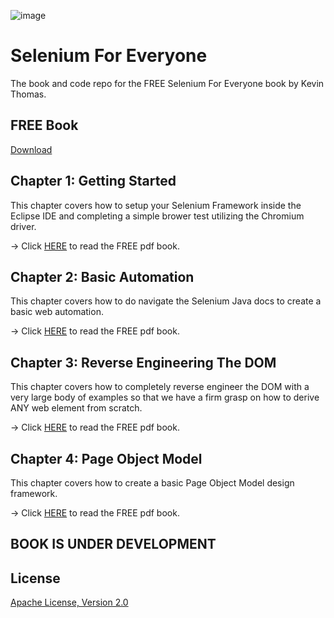 ![image](https://user-images.githubusercontent.com/7095767/134491646-95830793-450b-42b2-87dc-9771e483679b.png)

# Selenium For Everyone
The book and code repo for the FREE Selenium For Everyone book by Kevin Thomas.

## FREE Book
[Download](https://github.com/mytechnotalent/Selenium-For-Everyone/blob/main/Selenium_For_Everyone_4r1.pdf)

## Chapter 1: Getting Started
This chapter covers how to setup your Selenium Framework inside the Eclipse IDE and completing a simple brower test utilizing the Chromium driver.

-> Click [HERE](https://github.com/mytechnotalent/Selenium-For-Everyone/blob/main/Selenium_For_Everyone_4r1.pdf) to read the FREE pdf book.

## Chapter 2: Basic Automation
This chapter covers how to do navigate the Selenium Java docs to create a basic web automation.

-> Click [HERE](https://github.com/mytechnotalent/Selenium-For-Everyone/blob/main/Selenium_For_Everyone_4r1.pdf) to read the FREE pdf book.

## Chapter 3: Reverse Engineering The DOM
This chapter covers how to completely reverse engineer the DOM with a very large body of examples so that we have a firm grasp on how to derive ANY web element from scratch.

-> Click [HERE](https://github.com/mytechnotalent/Selenium-For-Everyone/blob/main/Selenium_For_Everyone_4r1.pdf) to read the FREE pdf book.

## Chapter 4: Page Object Model
This chapter covers how to create a basic Page Object Model design framework.

-> Click [HERE](https://github.com/mytechnotalent/Selenium-For-Everyone/blob/main/Selenium_For_Everyone_4r1.pdf) to read the FREE pdf book.

## BOOK IS UNDER DEVELOPMENT

## License
[Apache License, Version 2.0](https://www.apache.org/licenses/LICENSE-2.0)
